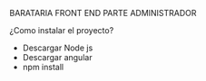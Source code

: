 BARATARIA FRONT END PARTE ADMINISTRADOR

¿Como instalar el proyecto?
- Descargar Node js
- Descargar angular
- npm install